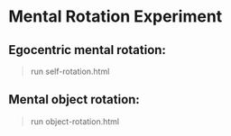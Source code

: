 # Mental Rotation Experiment

## Egocentric mental rotation:
> run self-rotation.html 

## Mental object rotation:
> run object-rotation.html


